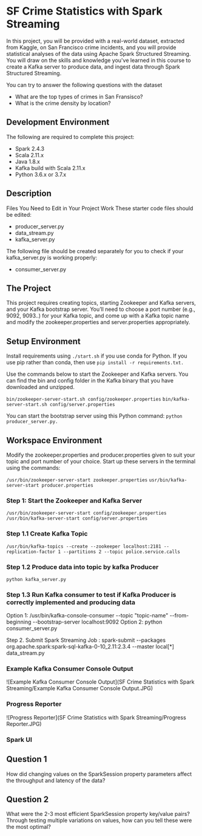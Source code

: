 # SF Crime Statistics with Spark Streaming

In this project, you will be provided with a real-world dataset, extracted from Kaggle, on San Francisco crime incidents, and you will provide statistical analyses of the data using Apache Spark Structured Streaming. You will draw on the skills and knowledge you've learned in this course to create a Kafka server to produce data, and ingest data through Spark Structured Streaming.

You can try to answer the following questions with the dataset

*  What are the top types of crimes in San Fransisco?
*  What is the crime density by location?


## Development Environment

The following are required to complete this project:

* Spark 2.4.3
* Scala 2.11.x
* Java 1.8.x
* Kafka build with Scala 2.11.x
* Python 3.6.x or 3.7.x

## Description
Files You Need to Edit in Your Project Work
These starter code files should be edited:

*  producer_server.py
*  data_stream.py
*  kafka_server.py

The following file should be created separately for you to check if your kafka_server.py is working properly:

*  consumer_server.py

## The Project
This project requires creating topics, starting Zookeeper and Kafka servers, and your Kafka bootstrap server. You’ll need to choose a port number (e.g., 9092, 9093..) for your Kafka topic, and come up with a Kafka topic name and modify the zookeeper.properties and server.properties appropriately.

## Setup Environment

Install requirements using `./start.sh`  if you use conda for Python. If you use pip rather than conda, then use `pip install -r requirements.txt.`

Use the commands below to start the Zookeeper and Kafka servers. You can find the bin and config folder in the Kafka binary that you have downloaded and unzipped.

`bin/zookeeper-server-start.sh config/zookeeper.properties`
`bin/kafka-server-start.sh config/server.properties`

You can start the bootstrap server using this Python command: `python producer_server.py.`

## Workspace Environment

Modify the zookeeper.properties and producer.properties given to suit your topic and port number of your choice. Start up these servers in the terminal using the commands:

`/usr/bin/zookeeper-server-start zookeeper.properties`
`usr/bin/kafka-server-start producer.properties`

### Step 1: Start the Zookeeper and Kafka Server

`/usr/bin/zookeeper-server-start config/zookeeper.properties`
`/usr/bin/kafka-server-start config/server.properties`

### Step 1.1  Create Kafka Topic

`/usr/bin/kafka-topics --create --zookeeper localhost:2181 --replication-factor 1 --partitions 2 --topic police.service.calls`

### Step 1.2  Produce data into topic by kafka Producer

`python kafka_server.py`

### Step 1.3  Run Kafka consumer to test if Kafka Producer is correctly implemented and producing data

Option 1: /usr/bin/kafka-console-consumer --topic "topic-name" --from-beginning --bootstrap-server localhost:9092 
Option 2: python consumer_server.py

Step 2. Submit Spark Streaming Job :
spark-submit --packages org.apache.spark:spark-sql-kafka-0-10_2.11:2.3.4 --master local[*] data_stream.py

### Example Kafka Consumer Console Output

![Example Kafka Consumer Console Output](SF Crime Statistics with Spark Streaming/Example Kafka Consumer Console Output.JPG)

### Progress Reporter

![Progress Reporter](SF Crime Statistics with Spark Streaming/Progress Reporter.JPG)

### Spark UI

## Question 1
How did changing values on the SparkSession property parameters affect the throughput and latency of the data?

## Question 2
What were the 2-3 most efficient SparkSession property key/value pairs? Through testing multiple variations on values, how can you tell these were the most optimal?


